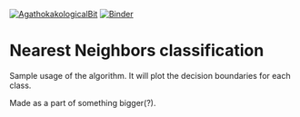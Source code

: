 [![AgathokakologicalBit](https://circleci.com/gh/AgathokakologicalBit/nnc.svg?style=shield)](https://circleci.com/gh/AgathokakologicalBit/nnc)
[![Binder](https://mybinder.org/badge_logo.svg)](https://mybinder.org/v2/gh/AgathokakologicalBit/nnc/master?filepath=ml.ipynb)

# Nearest Neighbors classification
Sample usage of the algorithm.
It will plot the decision boundaries for each class.


Made as a part of something bigger(?).
<!-- testing gpg as well. So, email it is... -->
